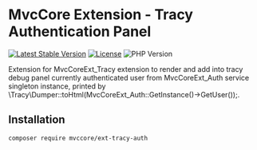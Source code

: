 # MvcCore Extension - Tracy Authentication Panel

[![Latest Stable Version](https://img.shields.io/badge/Stable-v3.2.0-brightgreen.svg?style=plastic)](https://github.com/mvccore/example-helloworld/releases)
[![License](https://img.shields.io/badge/Licence-BSD-brightgreen.svg?style=plastic)](https://mvccore.github.io/docs/mvccore/3.0.0/LICENCE.md)
![PHP Version](https://img.shields.io/badge/PHP->=5.3-brightgreen.svg?style=plastic)

Extension for MvcCoreExt_Tracy extension to render and add into tracy debug panel currently authenticated user from MvcCoreExt_Auth service singleton instance, printed by \Tracy\Dumper::toHtml(MvcCoreExt_Auth::GetInstance()->GetUser());.

## Installation
```shell
composer require mvccore/ext-tracy-auth
```
